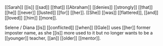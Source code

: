 [[Sarah]] [[is]] [[sad]] [[that]] [[Abraham]] [[denies]] [[strongly]] [[that]] [[he]] [[never]] [[lusted]] [[for]] [[her]]. [[She]] [[was]] [[flattered]], [[and]] [[loved]] [[him]] [[more]].  
  
Selene / Diana [[is]] [[conflicted]] [[when]] [[Gale]] uses [[her]] former imposter name, as she [[is]] more used to it but no longer wants to be a [[younger]] teacher, [[an]] [[older]] [[mentor]].
